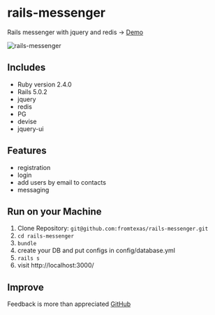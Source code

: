 # rails-messenger

Rails messenger with jquery and redis -> [Demo](http://test.crimsonraven.lclients.ru)

![rails-messenger](https://image.ibb.co/n1AKmS/c1.png) 

## Includes
* Ruby version 2.4.0
* Rails 5.0.2
* jquery
* redis
* PG
* devise
* jquery-ui

## Features
* registration
* login 
* add users by email to contacts
* messaging

## Run on your Machine
   
1. Clone Repository: `git@github.com:fromtexas/rails-messenger.git`
2. `cd rails-messenger`
3. `bundle`
4. create your DB and put configs in config/database.yml
5. `rails s`
6. visit http://localhost:3000/

## Improve
Feedback is more than appreciated [GitHub](https://github.com/fromtexas)


